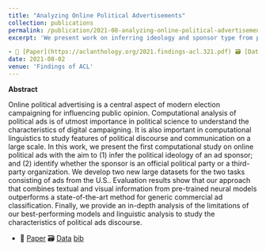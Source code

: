 ```yaml
---
title: "Analyzing Online Political Advertisements"
collection: publications
permalink: /publication/2021-08-analyzing-online-political-advertisements
excerpt: 'We present work on inferring ideology and sponsor type from political ads in the US. We make available two new datasets for political ad analysis, evaluate multimodal models and provide an in-depth analysis of the limitations of our models.'

- 📜 [Paper](https://aclanthology.org/2021.findings-acl.321.pdf) 🗃️ [Data](https://archive.org/details/pol_ads) [bib](https://aclanthology.org/2021.findings-acl.321.bib)'
date: 2021-08-02
venue: 'Findings of ACL'
---
```


**Abstract**

Online political advertising is a central aspect
of modern election campaigning for influencing public opinion. Computational analysis of
political ads is of utmost importance in political science to understand the characteristics
of digital campaigning. It is also important
in computational linguistics to study features
of political discourse and communication on
a large scale. In this work, we present the
first computational study on online political
ads with the aim to (1) infer the political ideology of an ad sponsor; and (2) identify whether
the sponsor is an official political party or a
third-party organization. We develop two new
large datasets for the two tasks consisting of
ads from the U.S.. Evaluation results show
that our approach that combines textual and visual information from pre-trained neural models outperforms a state-of-the-art method for
generic commercial ad classification. Finally,
we provide an in-depth analysis of the limitations of our best-performing models and linguistic analysis to study the characteristics of
political ads discourse.

- 📜 [Paper](https://aclanthology.org/2021.findings-acl.321.pdf) 🗃️ [Data](https://archive.org/details/pol_ads) [bib](https://aclanthology.org/2021.findings-acl.321.bib)
